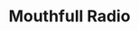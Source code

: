 ---
title: Mouthfull Radio
logo: "mouthfullradio.png"
stream_url:
- [station, https://mouthfull-radio.radiocult.fm/stream, online]
description: "Mouthfull Radio (est. 2017) is an independent non-profit online radio station, broadcasting from Aotearoa and beyond."
support:
url: "https://mouthfull.live"
location: Aotearoa, NZ
play_time: 24/7
recommended: []
---